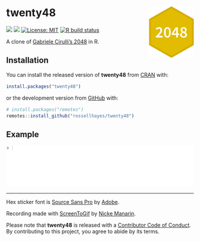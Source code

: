 
<!-- README.md is generated from README.Rmd. Please edit that file -->

# twenty48 <img src="man/figures/logo.png?raw=TRUE" align="right" height="138" />

<!-- badges: start -->

[![](https://www.r-pkg.org/badges/version/twenty48?color=brightgreen)](https://cran.r-project.org/package=twenty48)
[![](https://img.shields.io/badge/lifecycle-maturing-blue.svg)](https://www.tidyverse.org/lifecycle/#maturing)
[![License:
MIT](https://img.shields.io/badge/license-MIT-blueviolet.svg)](https://cran.r-project.org/web/licenses/MIT)
[![R build
status](https://github.com/rossellhayes/twenty48/workflows/R-CMD-check/badge.svg)](https://github.com/rossellhayes/twenty48/actions)

<!-- badges: end -->

A clone of [Gabriele
Cirulli’s 2048](https://github.com/gabrielecirulli/2048) in R.

## Installation

You can install the released version of **twenty48** from
[CRAN](https://cran.r-project.org/package=twenty48) with:

``` r
install.packages("twenty48")
```

or the development version from
[GitHub](https://github.com/rossellhayes/twenty48) with:

``` r
# install.packages("remotes")
remotes::install_github("rossellhayes/twenty48")
```

## Example

![Gameplay recording](man/figures/recording.gif)

-----

Hex sticker font is [Source Sans
Pro](https://github.com/adobe-fonts/source-sans-pro) by
[Adobe](https://www.adobe.com).

Recording made with
[ScreenToGif](https://github.com/NickeManarin/ScreenToGif/) by [Nicke
Manarin](https://github.com/NickeManarin).

Please note that **twenty48** is released with a [Contributor Code of
Conduct](https://contributor-covenant.org/version/2/0/CODE_OF_CONDUCT.html).
By contributing to this project, you agree to abide by its terms.

